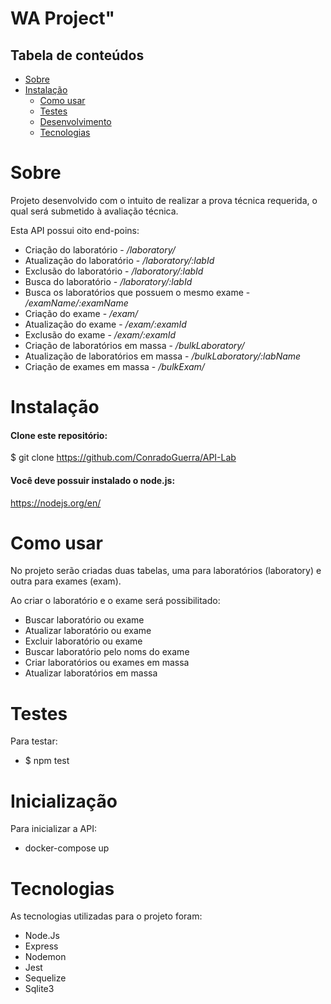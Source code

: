 # WA Project"

## Tabela de conteúdos

- [Sobre](#Sobre)
- [Instalação](#Instalação)
   * [Como usar](#como-usar)
   * [Testes](#testes)
   * [Desenvolvimento](#desenvolvimento)
   * [Tecnologias](#tecnologias)


Sobre
======

Projeto desenvolvido com o intuito de realizar a prova técnica requerida, o qual será submetido à avaliação técnica.

Esta API possui oito end-poins:
- Criação do laboratório - */laboratory/*
- Atualização do laboratório - */laboratory/:labId*
- Exclusão do laboratório - */laboratory/:labId*
- Busca do laboratório - */laboratory/:labId*
- Busca os laboratórios que possuem o mesmo exame - */examName/:examName*
- Criação do exame - */exam/*
- Atualização do exame - */exam/:examId*
- Exclusão do exame - */exam/:examId*
- Criação de laboratórios em massa - */bulkLaboratory/*
- Atualização de laboratórios em massa - */bulkLaboratory/:labName*
- Criação de exames em massa - */bulkExam/*

Instalação
==========

#### Clone este repositório:
 $ git clone <https://github.com/ConradoGuerra/API-Lab>

#### Você deve possuir instalado o node.js:
 https://nodejs.org/en/

Como usar
=========

No projeto serão criadas duas tabelas, uma para laboratórios (laboratory) e outra para exames (exam).

Ao criar o laboratório e o exame será possibilitado:
- Buscar laboratório ou exame
- Atualizar laboratório ou exame
- Excluir laboratório ou exame
- Buscar laboratório pelo noms do exame
- Criar laboratórios ou exames em massa
- Atualizar laboratórios em massa


Testes
======

Para testar:
- $ npm test

Inicialização
=============

Para inicializar a API:
- docker-compose up

Tecnologias
===========

As tecnologias utilizadas para o projeto foram:
- Node.Js
- Express
- Nodemon
- Jest
- Sequelize
- Sqlite3
